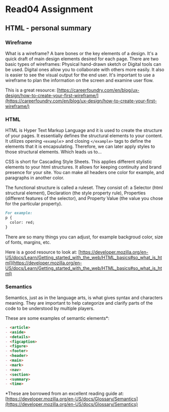 # Read04 Assignment

## HTML - personal summary

### Wireframe

What is a wireframe? A bare bones or the key elements of a design. It's a quick draft of main design elements desired for each page.
There are two basic types of wireframes: Physical hand-drawn sketch or Digital tools can be used. Digital ones allow you to collaborate with others more easily. It also is easier to see the visual output for the end user.
It's important to use a wireframe to plan the information on the screen and examine user flow.

This is a great resource: [https://careerfoundry.com/en/blog/ux-design/how-to-create-your-first-wireframe/](https://careerfoundry.com/en/blog/ux-design/how-to-create-your-first-wireframe/)

### HTML

HTML is Hyper Text Markup Language and it is used to create the structure of your pages. It essentially defines the structural elements to your content. It utilizes opening `<example`> and closing `</example>` tags to define the elements that it is encapsulating. Therefore, we can later apply styles to those structural elements. Which leads us to...

CSS is short for Cascading Style Sheets. This applies different stylistic elements to your html structures. It allows for keeping continuity and brand presence for your site. You can make all headers one color for example, and paragraphs in another color. 

The functional structure is called a ruleset. They consist of: a Selector (html structural element), Declaration (the style property rule), Properties (different features of the selector), and Property Value (the value you chose for the particular property).

```Markdown
For example:
p {
  color: red;
}
```

There are so many things you can adjust, for example backgroud color, size of fonts, margins, etc.

Here is a good resource to look at: [https://developer.mozilla.org/en-US/docs/Learn/Getting_started_with_the_web/HTML_basics#so_what_is_html](https://developer.mozilla.org/en-US/docs/Learn/Getting_started_with_the_web/HTML_basics#so_what_is_html)

### Semantics

Semantics, just as in the language arts, is what gives syntax and characters meaning. They are important to help categorize and clarify parts of the code to be understood by multiple players.

These are some examples of semantic elements*:

```Markdown
- <article>
- <aside>
- <details>
- <figcaption>
- <figure>
- <footer>
- <header>
- <main>
- <mark>
- <nav>
- <section>
- <summary>
- <time>
```

*These are borrowed from an excellent reading guide at: [https://developer.mozilla.org/en-US/docs/Glossary/Semantics](https://developer.mozilla.org/en-US/docs/Glossary/Semantics)
  